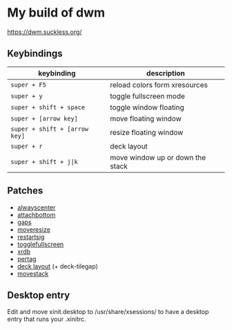 # My build of dwm

https://dwm.suckless.org/

## Keybindings

| keybinding                    | description                      |
| ----------------------------- | -------------------------------- |
| `super + F5`                  | reload colors form xresources    |
| `super + y`                   | toggle fullscreen mode           |
| `super + shift + space`       | toggle window floating           |
| `super + [arrow key]`         | move floating window             |
| `super + shift + [arrow key]` | resize floating window           |
| `super + r`                   | deck layout                      |
| `super + shift + j\|k`        | move window up or down the stack |

## Patches

- [alwayscenter](https://dwm.suckless.org/patches/alwayscenter/)
- [attachbottom](https://dwm.suckless.org/patches/attachbottom/)
- [gaps](https://dwm.suckless.org/patches/gaps/)
- [moveresize](https://dwm.suckless.org/patches/moveresize/)
- [restartsig](https://dwm.suckless.org/patches/restartsig/)
- [togglefullscreen](https://github.com/bakkeby/patches/blob/master/dwm/dwm-togglefullscreen-6.2.diff)
- [xrdb](https://dwm.suckless.org/patches/xrdb/)
- [pertag](https://dwm.suckless.org/patches/pertag/)
- [deck layout](https://dwm.suckless.org/patches/deck/) (+ deck-tilegap)
- [movestack](https://dwm.suckless.org/patches/movestack/)

## Desktop entry

Edit and move xinit.desktop to /usr/share/xsessions/ to have a desktop entry
that runs your .xinitrc.
